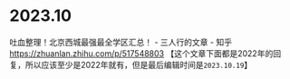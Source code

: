 
# 2023.10

吐血整理！北京西城最强最全学区汇总！ - 三人行的文章 - 知乎 https://zhuanlan.zhihu.com/p/517548803  【这个文章下面都是2022年的回复，所以应该至少是2022年就有，但是最后编辑时间是`2023.10.19`】
